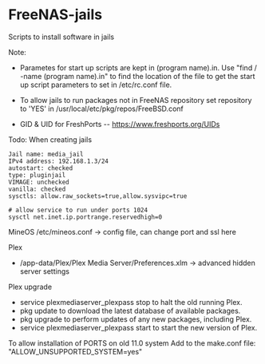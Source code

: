 # FreeNAS-jails
Scripts to install software in jails

Note: 
* Parametes for start up scripts are kept in (program name).in.  Use "find / -name (program name).in" to find the location of the file to get the start up script parameters to set in /etc/rc.conf file.

* To allow jails to run packages not in FreeNAS repository set repository to 'YES' in
/usr/local/etc/pkg/repos/FreeBSD.conf 

* GID & UID for FreshPorts -- https://www.freshports.org/UIDs


Todo:  When creating jails

```
Jail name: media_jail
IPv4 address: 192.168.1.3/24
autostart: checked
type: pluginjail
VIMAGE: unchecked
vanilla: checked
sysctls: allow.raw_sockets=true,allow.sysvipc=true

# allow service to run under ports 1024
sysctl net.inet.ip.portrange.reservedhigh=0
```

MineOS
/etc/mineos.conf -> config file, can change port and ssl here


Plex
* /app-data/Plex/Plex Media Server/Preferences.xlm -> advanced hidden server settings

Plex upgrade
 * service plexmediaserver_plexpass stop to halt the old running Plex.
 * pkg update to download the latest database of available packages.
 * pkg upgrade to perform updates of any new packages, including Plex.
 * service plexmediaserver_plexpass start to start the new version of Plex.

To allow installation of PORTS on old 11.0 system
Add to the make.conf file: 
"ALLOW_UNSUPPORTED_SYSTEM=yes"
